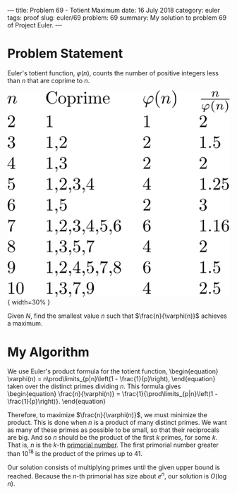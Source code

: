 ‐‐‐
title: Problem 69 - Totient Maximum
date: 16 July 2018
category: euler
tags: proof
slug: euler/69
problem: 69
summary: My solution to problem 69 of Project Euler.
‐‐‐

# Problem Statement

Euler's totient function, $\varphi(n)$, counts the number of positive integers less than $n$ that are coprime to $n$.

![Note that 6 produces a maximum for the desired ratio in the range of this table.](../../figures/euler-69-tot-table.png){ width=30% }

Given $N$, find the smallest value $n$ such that $\frac{n}{\varphi(n)}$ achieves a maximum.

# My Algorithm

We use Euler's product formula for the totient function,
\begin{equation}
	\varphi(n) = n\prod\limits_{p|n}\left(1 - \frac{1}{p}\right),
\end{equation}
taken over the distinct primes dividing $n$.
This formula gives
\begin{equation}
	\frac{n}{\varphi(n)} = \frac{1}{\prod\limits_{p|n}\left(1 - \frac{1}{p}\right)}.
\end{equation}

Therefore, to maximize $\frac{n}{\varphi(n)}$, we must minimize the product.
This is done when $n$ is a product of many distinct primes.
We want as many of these primes as possible to be small, so that their reciprocals are big.
And so $n$ should be the product of the first $k$ primes, for some $k$.
That is, $n$ is the $k$-th [primorial number](https://en.wikipedia.org/wiki/Primorial).
The first primorial number greater than $10^18$ is the product of the primes up to 41.

Our solution consists of multiplying primes until the given upper bound is reached.
Because the $n$-th primorial has size about $e^n$, our solution is $O(\log n)$.